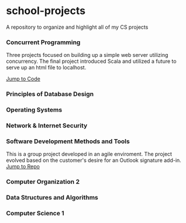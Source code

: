 # school-projects
A repository to organize and highlight all of my CS projects

### Concurrent Programming
Three projects focused on building up a simple web server utilizing concurrency. The final project introduced Scala and utilized a future to serve up an html file to localhost.

[Jump to Code](<./Concurrent Programming>)

### Principles of Database Design

### Operating Systems

### Network & Internet Security

### Software Development Methods and Tools
This is a group project developed in an agile enviroment. The project evolved based on the customer's desire for an Outlook signature add-in.
[Jump to Repo](https://github.com/CS-3250-Team-3-Stooges/OutlookSignatureAddin.git)

### Computer Organization 2

### Data Structures and Algorithms

### Computer Science 1
